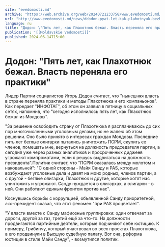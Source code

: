 ```yaml
---
site: "evedomosti.md"
archive: "https://web.archive.org/web/20240721233758/www.evedomosti.md/news/ddodon-pyat-let-kak-plahotnyuk-bezhal-vlast-perenyala-ego-pr"
url: "http://www.evedomosti.md/news/ddodon-pyat-let-kak-plahotnyuk-bezhal-vlast-perenyala-ego-pr"
language: ru
title: "Додон: \"Пять лет, как Плахотнюк бежал. Власть переняла его практики\""
publication: '[[Moldavskie Vedomosti]]'
published: 2024-06-14T15:00
---
```


# Додон: "Пять лет, как Плахотнюк бежал. Власть переняла его практики"

Лидер Партии социалистов Игорь Додон считает, что "нынешняя власть в стране переняла практики и методы Плахотнюка и его компаньонов". Как передает "ИНФОТАГ", об этом он заявил в пятницу в социальных сетях, напомнив, что "сегодня исполнилось пять лет, как Плахотнюк бежал из Молдовы".

"За решение освободить страну от Плахотнюка я расплачиваюсь до сих пор многочисленными уголовным делами, но не жалею об этом решении. Оно было принято в интересах граждан Молдовы. Последние пять лет беглые олигархи пытались уничтожить ПСРМ, скупить ее членов, помешать мне, вернуться на должность председателя партии, а сегодня уже через разных аналитиков и просроченных диджеев угрожают компроматами, если я решусь выдвигаться на должность президента".Политик считает, что "ПСРМ оказалась между молотом и наковальней": "С одной стороны - Майя Санду и PAS, которые возбуждают уголовные дела и давят на моих родных, членов партии, а с другой - беглые олигархи, Плахотнюк и другие, которые хотят нас уничтожить и угрожают. Санду нуждается в олигархах, а олигархи - в ней. Они работают единым фронтом против нас".

Коснувшись борьбы с коррупцией, объявленной Санду приоритетной, экс-президент сказал, что этот феномен "при PAS процветает".

"У власти вместе с Санду мафиозные группировки: один отвечает за дороги, другой за газ, третий ещё за что-то. На должности продвигаются партийные деятели, которые подчиняют себе юстицию. К примеру, Грибинчу, который участвовал во всех проектах Плахотнюка, а его продвинули в Высшую судебную палату. Вот она, реформа юстиции в стиле Майи Санду", - возмутился политик.